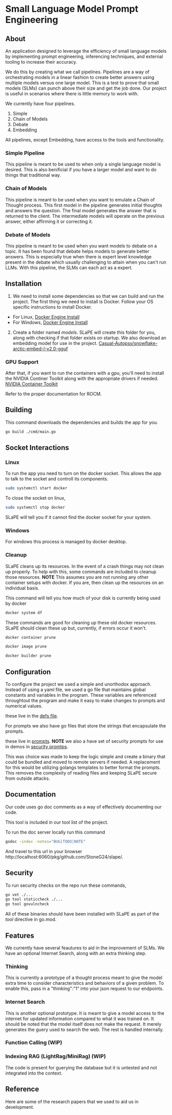 # Small Language Model Prompt Engineering

## About

An application designed to leverage the efficiency of small language models by implementing prompt engineering, inferencing techniques, and external tooling to increase their accuracy.

We do this by creating what we call pipelines. Pipelines are a way of orchestrating models in a linear fashion to create better answers using multiple models versus one large model.
This is a test to prove that small models (SLMs) can punch above their size and get the job done. Our project is useful in scenarios where there is little memory to work with.

We currently have four pipelines.
1. Simple
2. Chain of Models
3. Debate
4. Embedding

All pipelines, except Embedding, have access to the tools and functionality.

### Simple Pipeline
This pipeline is meant to be used to when only a single language model is desired. This is also benificial if you have a larger model and want to do things that traditional way.

### Chain of Models
This pipeline is meant to be used when you want to emulate a Chain of Thought process. This first model in the pipeline generates initial thoughts and answers the question.
The final model generates the answer that is returned to the client. The intermediate models will operate on the previous answer, either affirming it or correcting it.

### Debate of Models
This pipeline is meant to be used when you want models to debate on a topic. It has been found that debate helps models to generate better answers.
This is especially true when there is expert level knowledge present in the debate which usually challenging to attain when you can't run LLMs. With this pipeline, the SLMs can each
act as a expert.

## Installation

1. We need to install some dependencies so that we can build and run the project. The first thing we need to install is Docker.
Follow your OS specific instructions to install Docker.

- For Linux, [Docker Engine Install](https://docs.docker.com/engine/install/)
- For Windows, [Docker Engine Install](https://docs.docker.com/desktop/setup/install/windows-install/)

2. Create a folder named *models*. SLaPE will create this folder for you, along with checking if that folder exists on startup.
We also download an embedding model for use in the project. [Casual-Autopsy/snowflake-arctic-embed-l-v2.0-gguf](https://huggingface.co/Casual-Autopsy/snowflake-arctic-embed-l-v2.0-gguf)

### GPU Support

After that, if you want to run the containers with a gpu, you'll need to install the NVIDIA Continer Toolkit along with the appropriate drivers if needed.
[NVIDIA Container Toolkit](https://docs.nvidia.com/datacenter/cloud-native/container-toolkit/latest)

Refer to the proper documentation for ROCM.

## Building
This command downloads the dependencies and builds the app for you. 
```bash
go build ./cmd/main.go
```
## Socket Interactions

### Linux

To run the app you need to turn on the docker socket. This allows the app to talk to the socket and controll its components.

```bash
sudo systemctl start docker
```

To close the socket on linux,

```bash
sudo systemctl stop docker
```

SLaPE will tell you if it cannot find the docker socket for your system.

### Windows

For windows this process is managed by docker desktop.

### Cleanup
SLaPE cleans up its resources. In the event of a crash things may not clean up properly.
To help with this, some commands are included to cleanup those resources.
**NOTE** This assumes you are not running any other container setups with docker.
If you are, then clean up the resources on an individual basis.

This command will tell you how much of your disk is currently being used by docker

```bash
docker system df
```

These commands are good for cleaning up these old docker resources. SLaPE should clean these up but, currently, if errors occur it won't.

```bash
docker container prune
```

```bash
docker image prune
```

```bash
docker builder prune
```

## Configuration
To configure the project we used a simple and unorthodox approach.
Instead of using a yaml file, we used a go file that maintains global constants and variables in the program.
These variables are referenced throughtout the program and make it easy to make changes to prompts and numerical values.

these live in the [defs file](pkg/vars/defs.go).

For prompts we also have go files that store the strings that encapsulate the prompts.

these live in [prompts](pkg/prompt/prompt.go).
**NOTE** we also a have set of security prompts for use in demos in [security promtps](pkg/prompt/secprompts.go).

This was choice was made to keep the logic simple and create a binary that could be bundled and moved to remote servers if needed.
A replacement for this would be utilizing golangs templates to better format the prompts. 
This removes the complexity of reading files and keeping SLaPE secure from outside attacks.

## Documentation
Our code uses go doc comments as a way of effectively documenting our code.

This tool is included in our tool list of the project.

To run the doc server locally run this command
```bash
godoc -index -notes="BUG|TODO|NOTE"
```
And travel to this url in your browser http://localhost:6060/pkg/github.com/StoneG24/slape/.

## Security
To run security checks on the repo run these commands,

```bash
go vet ./...
go tool staticcheck ./...
go tool govulncheck
```
All of these binaries should have been installed with SLaPE as part of the *tool* directive in go.mod.

## Features
We currently have several feautures to aid in the improvement of SLMs.
We have an optional Internet Search, along with an extra thinking step.

### Thinking
This is currently a prototype of a thought process meant to give the model extra time to consider characteristics and behaviors of a given problem.
To enable this, pass in a "thinking":"1" into your json request to our endpoints.

### Internet Search
This is another optional prototype. It is meant to give a model access to the internet for updated information compared to what it was trained on.
It should be noted that the model itself does not make the request. It merely generates the guery used to search the web. The rest is handled internally.

### Function Calling (WIP)

### Indexing RAG (LightRag/MiniRag) (WIP)
The code is present for guerying the database but it is untested and not integrated into the context.

## Reference

Here are some of the research papers that we used to aid us in development.
